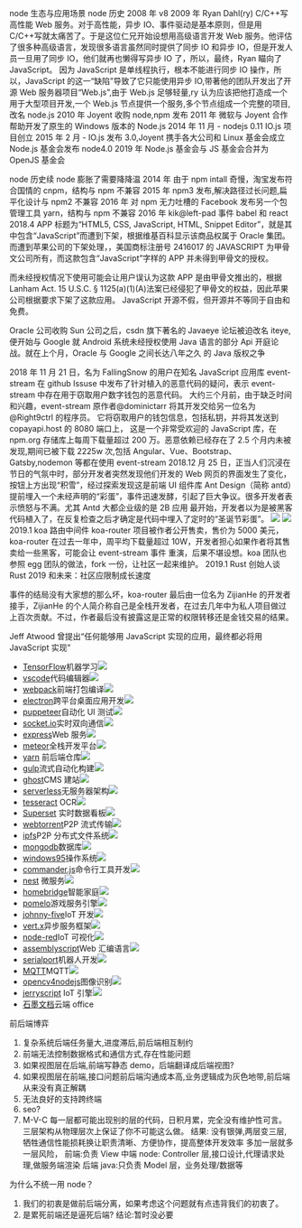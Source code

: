 node 生态与应用场景
node 历史
2008 年 v8
2009 年 Ryan Dahl(ry) C/C++写高性能 Web 服务。对于高性能，异步 IO、事件驱动是基本原则，但是用 C/C++写就太痛苦了。于是这位仁兄开始设想用高级语言开发 Web 服务。他评估了很多种高级语言，发现很多语言虽然同时提供了同步 IO 和异步 IO，但是开发人员一旦用了同步 IO，他们就再也懒得写异步 IO 了，所以，最终，Ryan 瞄向了 JavaScript。
因为 JavaScript 是单线程执行，根本不能进行同步 IO 操作，所以，JavaScript 的这一“缺陷”导致了它只能使用异步 IO,带著他的团队开发出了开源 Web 服务器项目“Web.js”,由于 Web.js 足够轻量,ry 认为应该把他打造成一个用于大型项目开发,一个 Web.js 节点提供一个服务,多个节点组成一个完整的项目,改名 node.js
2010 年 Joyent 收购 node,npm 发布
2011 年 微软与 Joyent 合作帮助开发了原生的 Windows 版本的 Node.js
2014 年 11 月 - nodejs 0.11 IO.js 项目创立
2015 年 2 月 - IO.js 发布 3.0,Joyent 携手各大公司和 Linux 基金会成立 Node.js 基金会发布 node4.0
2019 年 Node.js 基金会与 JS 基金会合并为 OpenJS 基金会

node 历史续
node 膨胀了需要降降温
2014 年 由于 npm intall 奇慢，淘宝发布符合国情的 cnpm，结构与 npm 不兼容
2015 年 npm3 发布,解决路径过长问题,扁平化设计与 npm2 不兼容
2016 年 对 npm 无力吐槽的 Facebook 发布另一个包管理工具 yarn，结构与 npm 不兼容
2016 年 kik@left-pad 事件 babel 和 react
2018.4 APP 标题为“HTML5, CSS, JavaScript, HTML, Snippet Editor”，就是其中包含“JavaScript”而遭到下架，根据维基百科显示该商品权属于 Oracle 集团。而遭到苹果公司的下架处理，，美国商标注册号 2416017 的 JAVASCRIPT 为甲骨文公司所有，而这款包含“JavaScript”字样的 APP 并未得到甲骨文的授权。

而未经授权情况下使用可能会让用户误认为这款 APP 是由甲骨文推出的，根据 Lanham Act. 15 U.S.C. § 1125(a)(1)(A)法案已经侵犯了甲骨文的权益，因此苹果公司根据要求下架了这款应用。
JavaScript 开源不假，但开源并不等同于自由和免费。

Oracle 公司收购 Sun 公司之后，csdn 旗下著名的 Javaeye 论坛被迫改名 iteye,便开始与 Google 就 Android 系统未经授权使用 Java 语言的部分 Api 开庭论战。就在上个月，Oracle 与 Google 之间长达八年之久 的 Java 版权之争

2018 年 11 月 21 日，名为 FallingSnow 的用户在知名 JavaScript 应用库 event-stream 在 github Issuse 中发布了针对植入的恶意代码的疑问，表示 event-stream 中存在用于窃取用户数字钱包的恶意代码。
大约三个月前，由于缺乏时间和兴趣，event-stream 原作者@dominictarr 将其开发交给另一位名为@Right9ctrl 的程序员。
它将窃取用户的钱包信息，包括私钥，并将其发送到 copayapi.host 的 8080 端口上，
这是一个非常受欢迎的 JavaScript 库，在 npm.org 存储库上每周下载量超过 200 万。恶意依赖已经存在了 2.5 个月内未被发现,期间已被下载 2225w 次,包括 Angular、Vue、Bootstrap、Gatsby,nodemon 等都在使用 event-stream
2018.12 月 25 日，正当人们沉浸在节日的气氛中时，部分开发者突然发现他们开发的 Web 网页的界面发生了变化，按钮上方出现“积雪”，经过探索发现这是前端 UI 组件库 Ant Design（简称 antd）提前埋入一个未经声明的“彩蛋”，事件迅速发酵，引起了巨大争议。很多开发者表示愤怒与不满。尤其 Antd 大都企业级的是 2B 应用
最开始，开发者以为是被黑客代码植入了，在反复检查之后才确定是代码中埋入了定时的“圣诞节彩蛋”。
![](https://upload-images.jianshu.io/upload_images/2974893-699e66f80ccb9d3d.png?imageMogr2/auto-orient/strip%7CimageView2/2/w/600/format/webp)
![](https://static.geekbang.org/infoq/5c221266ccc6a.png)
2019.1 koa 路由中间件 koa-router 项目被作者公开售卖，售价为 5000 美元，koa-router 在过去一年中，周平均下载量超过 10W，开发者担心如果作者将其售卖给一些黑客，可能会让 event-stream 事件 重演，后果不堪设想。koa 团队也参照 egg 团队的做法，fork 一份，让社区一起来维护。
2019.1 Rust 创始人谈 Rust 2019 和未来：社区应限制成长速度

事件的结局没有大家想的那么坏，koa-router 最后由一位名为 ZijianHe 的开发者接手，ZijianHe 的个人简介称自己是全栈开发者，在过去几年中为私人项目做过上百次贡献。不过，作者最后没有披露这是正常的权限转移还是金钱交易的结果。

Jeff Atwood 曾提出“任何能够用 JavaScript 实现的应用，最终都必将用 JavaScript 实现”

- [TensorFlow](https://github.com/tensorflow/tensorflow)机器学习![](https://img.shields.io/github/stars/tensorflow/tensorflow.svg)
- [vscode](https://github.com/Microsoft/vscode)代码编辑器![](https://img.shields.io/github/stars/Microsoft/vscode.svg)
- [webpack](https://github.com/Microsoft/vscode)前端打包编译![](https://img.shields.io/github/stars/Microsoft/vscode.svg)
- [electron](https://github.com/electron/electron)跨平台桌面应用开发![](https://img.shields.io/github/stars/electron/electron.svg)
- [puppeteer](https://github.com/GoogleChrome/puppeteer)自动化 UI 测试![](https://img.shields.io/github/stars/GoogleChrome/puppeteer.svg)
- [socket.io](https://github.com/socketio/socket.io)实时双向通信![](https://img.shields.io/github/stars/socketio/socket.io.svg)
- [express](https://github.com/expressjs/express)Web 服务![](https://img.shields.io/github/stars/expressjs/express.svg)
- [meteor](https://github.com/meteor/meteor)全栈开发平台![](https://img.shields.io/github/stars/meteor/meteor.svg)
- [yarn](https://github.com/yarnpkg/yarn) 前后端仓库![](https://img.shields.io/github/stars/yarnpkg/yarn.svg)
- [gulp](https://github.com/gulpjs/gulp)流式自动化构建![](https://img.shields.io/github/stars/gulpjs/gulp.svg)
- [ghost](https://github.com/TryGhost/Ghost)CMS 建站![](https://img.shields.io/github/stars/TryGhost/Ghost.svg)
- [serverless](https://github.com/serverless/serverless)无服务器架构![](https://img.shields.io/github/stars/serverless/serverless.svg)
- [tesseract](https://github.com/tesseract-ocr/tesseract) OCR![](https://img.shields.io/github/stars/tesseract-ocr/tesseract.svg)
- [Superset](https://github.com/apache/incubator-superset) 实时数据看板![](https://img.shields.io/github/stars/apache/incubator-superset.svg)
- [webtorrent](https://github.com/webtorrent/webtorrent)P2P 流式传输![](https://img.shields.io/github/stars/webtorrent/webtorrent.svg)
- [ipfs](https://github.com/ipfs/ipfs)P2P 分布式文件系统![](https://img.shields.io/github/stars/ipfs/ipfs.svg)
- [mongodb](https://github.com/mongodb/mongo)数据库![](https://img.shields.io/github/stars/mongodb/mongo.svg)
- [windows95](https://github.com/felixrieseberg/windows95)操作系统![](https://img.shields.io/github/stars/felixrieseberg/windows95.svg)
- [commander.js](https://github.com/tj/commander.js)命令行工具开发![](https://img.shields.io/github/stars/tj/commander.js.svg)
- [nest](https://github.com/nestjs/nest) 微服务![](https://img.shields.io/github/stars/nestjs/nest.svg)
- [homebridge](https://github.com/nfarina/homebridge)智能家庭![](https://img.shields.io/github/stars/nfarina/homebridge.svg)
- [pomelo](https://github.com/NetEase/pomelo)游戏服务引擎![](https://img.shields.io/github/stars/NetEase/pomelo.svg)
- [johnny-five](https://github.com/rwaldron/johnny-five)IoT 开发![](https://img.shields.io/github/stars/rwaldron/johnny-five.svg)
- [vert.x](https://github.com/eclipse-vertx/vert.x)异步服务框架![](https://img.shields.io/github/stars/eclipse-vertx/vert.x.svg)
- [node-red](https://github.com/node-red/node-red)IoT 可视化![](https://img.shields.io/github/stars/node-red/node-red.svg)
- [assemblyscript](https://github.com/AssemblyScript/assemblyscript)Web 汇编语言![](https://img.shields.io/github/stars/AssemblyScript/assemblyscript.svg)
- [serialport](https://github.com/node-serialport/node-serialport)机器人开发![](https://img.shields.io/github/stars/node-serialport/node-serialport.svg)
- [MQTT](https://github.com/mqttjs/MQTT.js)MQTT![](https://img.shields.io/github/stars/mqttjs/MQTT.js.svg)
- [opencv4nodejs](https://github.com/justadudewhohacks/opencv4nodejs)图像识别![](https://img.shields.io/github/stars/justadudewhohacks/opencv4nodejs.svg)
- [jerryscript](https://github.com/pando-project/jerryscript) IoT 引擎![](https://img.shields.io/github/stars/pando-project/jerryscript.svg)
- [石墨文档](https://shimo.im/)云端 office

前后端博弈

1. 复杂系统后端任务量大,进度滞后,前后端相互制约
2. 前端无法控制数据格式和通信方式,存在性能问题
3. 如果视图层在后端,前端写静态 demo，后端翻译成后端视图?
4. 如果视图层在前端,接口问题前后端沟通成本高,业务逻辑成为灰色地带,前后端从来没有真正解耦
5. 无法良好的支持跨终端
6. seo?
7. M-V-C 每一层都可能出现别的层的代码，日积月累，完全没有维护性可言。
   三层架构从物理层次上保证了你不可能这么做。
   结果:
   没有银弹,两层变三层,牺牲通信性能损耗换让职责清晰、方便协作，提高整体开发效率
   多加一层就多一层风险，
   前端:负责 View
   中端 node: Controller 层,接口设计,代理请求处理,做服务端渲染
   后端 java:只负责 Model 层，业务处理/数据等

为什么不统一用 node？

1. 我们的初衷是做前后端分离，如果考虑这个问题就有点违背我们的初衷了。
2. 是累死前端还是逼死后端?
   结论:暂时没必要
